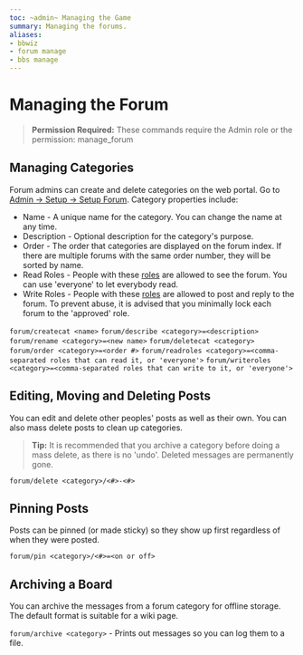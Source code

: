 ```yaml
---
toc: ~admin~ Managing the Game
summary: Managing the forums.
aliases:
- bbwiz
- forum manage
- bbs manage
---
```

# Managing the Forum

> **Permission Required:** These commands require the Admin role or the permission: manage\_forum

## Managing Categories

Forum admins can create and delete categories on the web portal.  Go to [Admin -> Setup -> Setup Forum](/forum-manage). Category properties include:

* Name - A unique name for the category. You can change the name at any time.
* Description - Optional description for the category's purpose.
* Order - The order that categories are displayed on the forum index. If there are multiple forums with the same order number, they will be sorted by name.
* Read Roles - People with these [roles](/help/roles) are allowed to see the forum. You can use 'everyone' to let everybody read.
* Write Roles - People with these [roles](/help/roles) are allowed to post and reply to the forum. To prevent abuse, it is advised that you minimally lock each forum to the 'approved' role.

`forum/createcat <name>`
`forum/describe <category>=<description>`
`forum/rename <category>=<new name>`
`forum/deletecat <category>`
`forum/order <category>=<order #>`
`forum/readroles <category>=<comma-separated roles that can read it, or 'everyone'>`
`forum/writeroles <category>=<comma-separated roles that can write to it, or 'everyone'>`

## Editing, Moving and Deleting Posts

You can edit and delete other peoples' posts as well as their own.  You can also mass delete posts to clean up categories.

> **Tip:** It is recommended that you archive a category before doing a mass delete, as there is no 'undo'.  Deleted messages are permanently gone.

`forum/delete <category>/<#>-<#>`

## Pinning Posts

Posts can be pinned (or made sticky) so they show up first regardless of when they were posted.

`forum/pin <category>/<#>=<on or off>`
  
## Archiving a Board

You can archive the messages from a forum category for offline storage.  The default format is suitable for a wiki page.

`forum/archive <category>` - Prints out messages so you can log them to a file.
